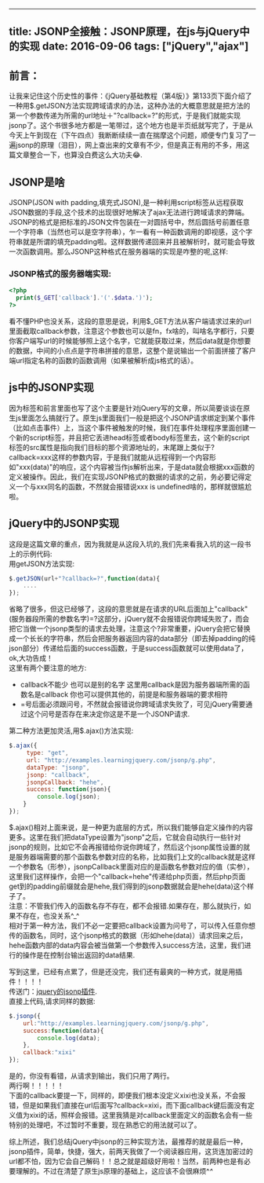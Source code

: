 
---
title: JSONP全接触：JSONP原理，在js与jQuery中的实现
date: 2016-09-06
tags: ["jQuery","ajax"]
---
## 前言：
让我来记住这个历史性的事件：《jQuery基础教程（第4版）》第133页下面介绍了一种用$.getJSON方法实现跨域请求的办法，这种办法的大概意思就是把方法的第一个参数传递为所需的url地址＋"?callback=?"的形式，于是我们就能实现jsonp了。这个书很多地方都是一笔带过，这个地方也是半页纸就写完了，于是从今天上午到现在（下午四点）我断断续续一直在揣摩这个问题，顺便专门复习了一遍jsonp的原理（泪目），网上查出来的文章有不少，但是真正有用的不多，用这篇文章整合一下，也算没白费这么大功夫😂.

## JSONP是啥
JSONP(JSON with padding,填充式JSON),是一种利用script标签从远程获取JSON数据的手段,这个技术的出现很好地解决了ajax无法进行跨域请求的弊端。JSONP的格式是把标准的JSON文件包装在一对圆括号中，然后圆括号前置任意一个字符串（当然也可以是空字符串），乍一看有一种函数调用的即视感，这个字符串就是所谓的填充padding啦。这样数据传递回来并且被解析时，就可能会导致一次函数调用。那么JSONP这种格式在服务器端的实现是咋整的呢,这样: 
### JSONP格式的服务器端实现:   
```php
<?php
  print($_GET['callback'].'('.$data.')');
?>
```
看不懂PHP也没关系，这段的意思是说，利用$\_GET方法从客户端请求过来的url里面截取callback参数，注意这个参数也可以是fn，fx啥的，叫啥名字都行，只要你客户端写url的时候能够照上这个名字，它就能获取过来，然后data就是你想要的数据，中间的小点点是字符串拼接的意思，这整个是说输出一个前面拼接了客户端url指定名称的函数的函数调用（如果被解析成js格式的话）。

## js中的JSONP实现
因为标签和前言里面也写了这个主要是针对jQuery写的文章，所以简要谈谈在原生js里面怎么搞就行了。原生js里面我们一般是把这个JSONP请求绑定到某个事件（比如点击事件）上，当这个事件被触发的时候，我们在事件处理程序里面创建一个新的script标签，并且把它丢进head标签或者body标签里去，这个新的script标签的src属性是指向我们目标的那个资源地址的，末尾跟上类似于?callback=xxx这样的参数内容，于是我们就能从远程得到一个内容形如"xxx(data)"的响应，这个内容被当作js解析出来，于是data就会根据xxx函数的定义被操作。因此，我们在实现JSONP格式的数据的请求的之前，务必要记得定义一个与xxx同名的函数，不然就会报错说xxx is undefined啥的，那样就很尴尬啦。

## jQuery中的JSONP实现
这段是这篇文章的重点，因为我就是从这段入坑的,我们先来看我入坑的这一段书上的示例代码:  
用getJSON方法实现:  
```js
$.getJSON(url+"?callback=?",function(data){
    ....
});
```
省略了很多，但这已经够了，这段的意思就是在请求的URL后面加上"callback"(服务器段所需的参数名字)=?这部分，jQuery就不会报错说你跨域失败了，而会把它当做一个jsonp类型的请求去处理，注意这个?非常重要，jQuery会把它替换成一个长长的字符串，然后会把服务器返回内容的data部分（即去掉padding的纯json部分）传递给后面的success函数，于是success函数就可以使用data了，ok,大功告成！    
这里有两个要注意的地方:    
- callback不能少 也可以是别的名字 这里用callback是因为服务器端所需的函数名是callback 你也可以提供其他的，前提是和服务器端的要求相符
- =号后面必须跟问号，不然就会报错说你跨域请求失败了，可见jQuery需要通过这个问号是否存在来决定你这是不是一个JSONP请求.    

第二种方法更加灵活,用$.ajax()方法实现:    
```js
$.ajax({
     type: "get",
     url: "http://examples.learningjquery.com/jsonp/g.php",
     dataType: "jsonp",
     jsonp: "callback",
     jsonpCallback: "hehe",
     success: function(json){
        console.log(json);
    }
});
```
$.ajax()相对上面来说，是一种更为底层的方式，所以我们能够自定义操作的内容更多。这里在我们把dataType设置为"jsonp"之后，它就会自动执行一些针对jsonp的规则，比如它不会再报错给你说你跨域了，然后这个jsonp属性设置的就是服务器端需要的那个函数名参数对应的名称，比如我们上文的callback就是这样一个参数名（形参），jsonpCallback里面对应的是函数名参数对应的值（实参），这里我们这样操作，会把一个"callback=hehe"传递给php页面，然后php页面get到的padding前缀就会是hehe,我们得到的jsonp数据就会是hehe(data)这个样子了。   
注意：不管我们传入的函数名存不存在，都不会报错.如果存在，那么就执行，如果不存在，也没关系^_^      
相对于第一种方法，我们不必一定要把callback设置为问号了，可以传入任意你想传的函数名，同时，这个jsonp格式的数据（形如hehe(data)）请求回来之后，hehe函数内部的data内容会被当做第一个参数传入success方法，这里，我们进行的操作是在控制台输出返回的data结果.        
    
写到这里，已经有点累了，但是还没完，我们还有最爽的一种方式，就是用插件！！！！    
传送门：[jquery的jsonp插件](https://github.com/jaubourg/jquery-jsonp).    
直接上代码,请求同样的数据:    
```js
$.jsonp({
    url:"http://examples.learningjquery.com/jsonp/g.php",
    success:function(data){
        console.log(data);
    },
    callback:"xixi"
});
```
是的，你没有看错，从请求到输出，我们只用了两行。       
两行啊！！！！！    
下面的callback要提一下，同样的，即便我们根本没定义xixi也没关系，不会报错，但是如果我们直接在url后面写?callback=xixi，而下面callback键后面没有定义值为xixi的话，照样会报错。这里我猜是对callback里面定义的函数名会有一些特别的处理吧，不过暂时不重要，现在熟悉它的用法就可以了。    
    
综上所述，我们总结jQuery中jsonp的三种实现方法，最推荐的就是最后一种，jsonp插件，简单，快捷，强大，前两天我做了一个阅读器应用，这货连加密过的url都不怕，因为它会自己解码！！总之就是超级好用啦！当然，前两种也是有必要理解的。不过在清楚了原生js原理的基础上，这应该不会很麻烦^_^_





